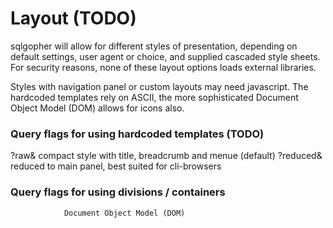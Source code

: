 # Layout (TODO)

sqlgopher will allow for different styles of presentation, depending on default settings, user agent or choice, and supplied cascaded style sheets. 
For security reasons, none of these layout options loads external libraries. 

Styles with navigation panel or custom layouts may need javascript.
The hardcoded templates rely on ASCII, the more sophisticated Document Object Model (DOM) allows for icons also.

### Query flags for using hardcoded templates (TODO)

?raw&			compact style with title, breadcrumb and menue (default)
?reduced&		reduced to main panel, best suited for cli-browsers

### Query flags for using divisions / containers

				Document Object Model (DOM)

